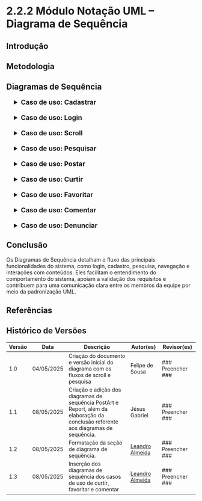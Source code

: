 # 2.2.2 Módulo Notação UML – Diagrama de Sequência

## Introdução

## Metodologia

## Diagramas de Sequência

<div style="margin-left: 20px;">
<details style="margin-bottom: 20px;">
  <summary style="font-size: 1.1rem;"><strong>Caso de uso: Cadastrar</strong></summary>
  <font size="2"><p style="text-align: center">Figura 1: Diagrama de Sequência - Cadastrar</p></font>
  <div style="text-align: center">

![sd-cadastrar]()

  </div>
  <font size="2"><p style="text-align: center">Autores: Marllon Fausto, 2025.</p></font>
</details>

<details style="margin-bottom: 20px;">
  <summary style="font-size: 1.1rem;"><strong>Caso de uso: Login</strong></summary>
  <font size="2"><p style="text-align: center">Figura 1: Diagrama de Sequência - Login</p></font>
  <div style="text-align: center">

![sd-login]()

  </div>
  <font size="2"><p style="text-align: center">Autores: Marllon Fausto, 2025.</p></font>
</details>

<details style="margin-bottom: 20px;">
  <summary style="font-size: 1.1rem;"><strong>Caso de uso: Scroll</strong></summary>
  <font size="2"><p style="text-align: center">Figura 2: Diagrama de Sequência - Scroll</p></font>
  <div style="text-align: center">

![sd-scroll]()

  </div>
  <font size="2"><p style="text-align: center">Autores: Marllon Fausto, 2025.</p></font>
</details>

<details style="margin-bottom: 20px;">
  <summary style="font-size: 1.1rem;"><strong>Caso de uso: Pesquisar</strong></summary>
  <font size="2"><p style="text-align: center">Figura 3: Diagrama de Sequência - Pesquisar</p></font>
  <div style="text-align: center">

![sd-pesquisar]()

  </div>
  <font size="2"><p style="text-align: center">Autores: Marllon Fausto, 2025.</p></font>
</details>

<details style="margin-bottom: 20px;">
  <summary style="font-size: 1.1rem;"><strong>Caso de uso: Postar</strong></summary>
  <font size="2"><p style="text-align: center">Figura 4: Diagrama de Sequência - Postar</p></font>
  <div style="text-align: center">

![sd-postar]()

  </div>
  <font size="2"><p style="text-align: center">Autores: Marllon Fausto, 2025.</p></font>
</details>

<details style="margin-bottom: 20px;">
  <summary style="font-size: 1.1rem;"><strong>Caso de uso: Curtir</strong></summary>
  <font size="2"><p style="text-align: center">Figura 5: Diagrama de Sequência - Curtir</p></font>
  <div style="text-align: center">

![sd-curtir](./assets/images/sd-like.jpg)

  </div>
  <font size="2"><p style="text-align: center">Autores: Leandro Almeida, 2025.</p></font>
</details>

<details style="margin-bottom: 20px;">
  <summary style="font-size: 1.1rem;"><strong>Caso de uso: Favoritar</strong></summary>
  <font size="2"><p style="text-align: center">Figura 6: Diagrama de Sequência - Favoritar</p></font>
  <div style="text-align: center">

![sd-favoritar](./assets/images/sd-favorite.jpg)

  </div>
  <font size="2"><p style="text-align: center">Autores: Leandro Almeida, 2025.</p></font>
</details>

<details style="margin-bottom: 20px;">
  <summary style="font-size: 1.1rem;"><strong>Caso de uso: Comentar</strong></summary>
  <font size="2"><p style="text-align: center">Figura 7: Diagrama de Sequência - Comentar</p></font>
  <div style="text-align: center">

![sd-comentar](./assets/images/sd-comment.jpg)

  </div>
  <font size="2"><p style="text-align: center">Autores: Leandro Almeida, 2025.</p></font>
</details>

<details style="margin-bottom: 20px;">
  <summary style="font-size: 1.1rem;"><strong>Caso de uso: Denunciar</strong></summary>
  <font size="2"><p style="text-align: center">Figura 8: Diagrama de Sequência - Denunciar</p></font>
  <div style="text-align: center">

![sd-denunciar]()

  </div>
  <font size="2"><p style="text-align: center">Autores: Marllon Fausto, 2025.</p></font>
</details>
</div>

## Conclusão

Os Diagramas de Sequência detalham o fluxo das principais funcionalidades do sistema, como login, cadastro, pesquisa, navegação e interações com conteúdos. Eles facilitam o entendimento do comportamento do sistema, apoiam a validação dos requisitos e contribuem para uma comunicação clara entre os membros da equipe por meio da padronização UML.

## Referências

## Histórico de Versões

| Versão | Data       | Descrição                                                                                                                           | Autor(es)                                     | Revisor(es)       |
| ------ | ---------- | ----------------------------------------------------------------------------------------------------------------------------------- | --------------------------------------------- | ----------------- |
| 1.0    | 04/05/2025 | Criação do documento e versão inicial do diagrama com os fluxos de scroll e pesquisa                                                | Felipe de Sousa                               | ### Preencher ### |
| 1.1    | 08/05/2025 | Criação e adição dos diagramas de sequência PostArt e Report, além da elaboração da conclusão referente aos diagramas de sequência. | Jésus Gabriel                                 | ### Preencher ### |
| 1.2    | 08/05/2025 | Formatação da seção de diagrama de sequência.                                                                                       | [Leandro Almeida](https://github.com/LeanArs) | ### Preencher ### |
| 1.3    | 08/05/2025 | Inserção dos diagramas de sequência dos casos de uso de curtir, favoritar e comentar                                                | [Leandro Almeida](https://github.com/LeanArs) | ### Preencher ### |
